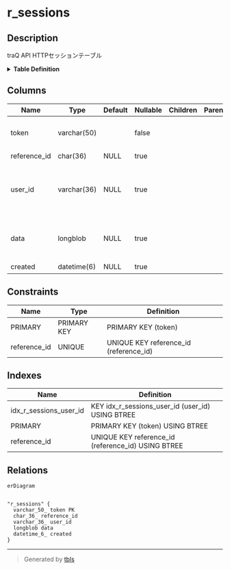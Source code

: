 # r_sessions

## Description

traQ API HTTPセッションテーブル

<details>
<summary><strong>Table Definition</strong></summary>

```sql
CREATE TABLE `r_sessions` (
  `token` varchar(50) NOT NULL,
  `reference_id` char(36) DEFAULT NULL,
  `user_id` varchar(36) DEFAULT NULL,
  `data` longblob DEFAULT NULL,
  `created` datetime(6) DEFAULT NULL,
  PRIMARY KEY (`token`),
  UNIQUE KEY `reference_id` (`reference_id`),
  KEY `idx_r_sessions_user_id` (`user_id`)
) ENGINE=InnoDB DEFAULT CHARSET=utf8mb4
```

</details>

## Columns

| Name | Type | Default | Nullable | Children | Parents | Comment |
| ---- | ---- | ------- | -------- | -------- | ------- | ------- |
| token | varchar(50) |  | false |  |  | セッショントークン |
| reference_id | char(36) | NULL | true |  |  | 参照ID |
| user_id | varchar(36) | NULL | true |  |  | セッションがログインしているユーザーUUID |
| data | longblob | NULL | true |  |  | セッションデータ(gobバイナリ) |
| created | datetime(6) | NULL | true |  |  | 生成日時 |

## Constraints

| Name | Type | Definition |
| ---- | ---- | ---------- |
| PRIMARY | PRIMARY KEY | PRIMARY KEY (token) |
| reference_id | UNIQUE | UNIQUE KEY reference_id (reference_id) |

## Indexes

| Name | Definition |
| ---- | ---------- |
| idx_r_sessions_user_id | KEY idx_r_sessions_user_id (user_id) USING BTREE |
| PRIMARY | PRIMARY KEY (token) USING BTREE |
| reference_id | UNIQUE KEY reference_id (reference_id) USING BTREE |

## Relations

```mermaid
erDiagram


"r_sessions" {
  varchar_50_ token PK
  char_36_ reference_id
  varchar_36_ user_id
  longblob data
  datetime_6_ created
}
```

---

> Generated by [tbls](https://github.com/k1LoW/tbls)
